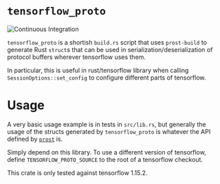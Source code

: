 # `tensorflow_proto`

![Continuous Integration](https://github.com/cpcloud/tensorflow_proto/workflows/Continuous%20Integration/badge.svg)

`tensorflow_proto` is a shortish `build.rs` script that uses `prost-build` to
generate Rust `struct`s that can be used in serialization/deserialization of protocol buffers
wherever tensorflow uses them.

In particular, this is useful in rust/tensorflow library when calling `SessionOptions::set_config`
to configure different parts of tensorflow.

# Usage

A very basic usage example is in tests in `src/lib.rs`, but generally the usage
of the structs generated by `tensorflow_proto` is whatever the API defined by
[`prost`](https://docs.rs/prost) is.

Simply depend on this library. To use a different version of tensorflow, define
`TENSORFLOW_PROTO_SOURCE` to the root of a tensorflow checkout.

This crate is only tested against tensorflow 1.15.2.
